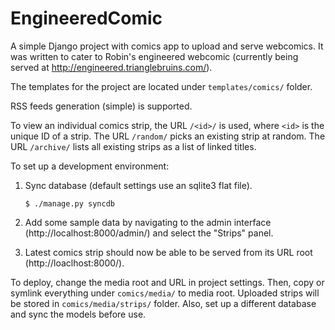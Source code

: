 EngineeredComic
===============

A simple Django project with comics app to upload and serve webcomics.
It was written to cater to Robin's engineered webcomic (currently being
served at http://engineered.trianglebruins.com/).

The templates for the project are located under `templates/comics/` folder.

RSS feeds generation (simple) is supported. 

To view an individual comics strip, the URL `/<id>/` is used, where `<id>`
is the unique ID of a strip.
The URL `/random/` picks an existing strip at random.
The URL `/archive/` lists all existing strips as a list of linked titles.

To set up a development environment:

1.  Sync database (default settings use an sqlite3 flat file).

    ``$ ./manage.py syncdb``

2.  Add some sample data by navigating to the admin interface
    (http://localhost:8000/admin/) and select the "Strips" panel.
3.  Latest comics strip should now be able to be served from its URL root
    (http://loaclhost:8000/).

To deploy, change the media root and URL in project settings. Then, copy or
symlink everything under `comics/media/` to media root. Uploaded strips will
be stored in `comics/media/strips/` folder. Also, set up a different
database and sync the models before use.

